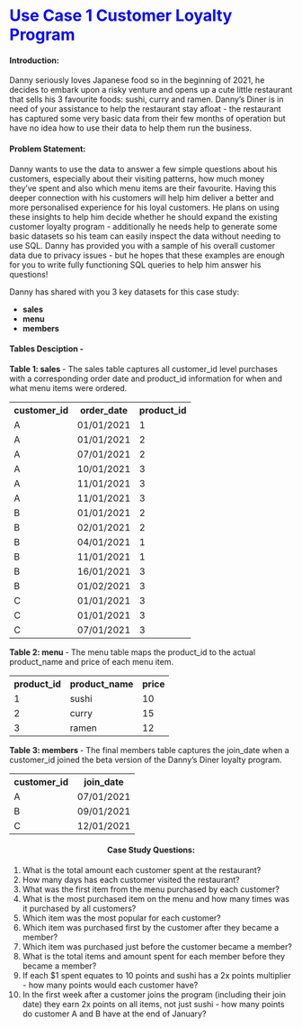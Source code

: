 <h1 style="color:blue"> Use Case 1 Customer Loyalty Program</h1>

<h4>Introduction:</h4> 
<p>Danny seriously loves Japanese food so in the beginning of 2021, he decides to embark upon a 
risky venture and opens up a cute little restaurant that sells his 3 favourite foods: sushi, curry 
and ramen. 
Danny’s Diner is in need of your assistance to help the restaurant stay afloat - the restaurant 
has captured some very basic data from their few months of operation but have no idea how 
to use their data to help them run the business. </p>

<h4>Problem Statement: </h4>
<p>Danny wants to use the data to answer a few simple questions about his customers, especially 
about their visiting patterns, how much money they’ve spent and also which menu items are 
their favourite. Having this deeper connection with his customers will help him deliver a better 
and more personalised experience for his loyal customers. 
He plans on using these insights to help him decide whether he should expand the existing 
customer loyalty program - additionally he needs help to generate some basic datasets so his 
team can easily inspect the data without needing to use SQL. 
Danny has provided you with a sample of his overall customer data due to privacy issues - but 
he hopes that these examples are enough for you to write fully functioning SQL queries to help 
him answer his questions! </p>
Danny has shared with you 3 key datasets for this case study: 
<ul>
<li><b>sales</b> </li>
<li><b>menu</b> </li>
<li><b>members</b> </li>
</ul>

<h4>Tables Desciption -</h4>
<p><b>Table 1: sales </b>
- The sales table captures all customer_id level purchases with a corresponding order date 
and product_id information for when and what menu items were ordered.</p>

<table>
  <tr>
  <th>customer_id</th>
  <th>order_date<t/h>
  <th>product_id<t/th>
  </tr>
  <tr>
  <td>A</td><td>01/01/2021</td><td>1</td></tr>
  <td>A</td><td>01/01/2021</td><td>2</td></tr>
  <td>A</td><td>07/01/2021</td><td>2</td></tr>
  <td>A</td><td>10/01/2021</td><td>3</td></tr>
  <td>A</td><td>11/01/2021</td><td>3</td></tr>
  <td>A</td><td>11/01/2021</td><td>3</td></tr>
  <td>B</td><td>01/01/2021</td><td>2</td></tr>
  <td>B</td><td>02/01/2021</td><td>2</td></tr>
  <td>B</td><td>04/01/2021</td><td>1</td></tr>
  <td>B</td><td>11/01/2021</td><td>1</td></tr>
  <td>B</td><td>16/01/2021</td><td>3</td></tr>
  <td>B</td><td>01/02/2021</td><td>3</td></tr>
  <td>C</td><td>01/01/2021</td><td>3</td></tr>
  <td>C</td><td>01/01/2021</td><td>3</td></tr>
  <td>C</td><td>07/01/2021</td><td>3</td></tr>
  
</table>

<p><b>Table 2: menu </b>
- The menu table maps the product_id to the actual product_name and price of each menu 
item. </b>
<table>
  <tr>
  <th>product_id</th>
  <th>product_name<t/h>
  <th>price<t/th>
  </tr>
  <tr>
  <td>1</td><td>sushi</td><td>10</td></tr>
  <td>2</td><td>curry</td><td>15</td></tr>
  <td>3</td><td>ramen</td><td>12</td></tr>
</table>

<p>
<b>Table 3: members </b>
- The final members table captures the join_date when a customer_id joined the beta version of
the Danny’s Diner loyalty program. </p>
<table>
  <tr>
  <th>customer_id</th>
  <th>join_date<t/h>

  </tr>
  <tr>
  <td>A</td><td>07/01/2021</td></tr>
  <td>B</td><td>09/01/2021</td></tr>
  <td>C</td><td>12/01/2021</td></tr>
</table>

<h4 ><center>Case Study Questions: </center></h4>

<ol>
<li>What is the total amount each customer spent at the restaurant? </li>
<li> How many days has each customer visited the restaurant?  </li>
<li> What was the first item from the menu purchased by each customer?  </li>
<li> What is the most purchased item on the menu and how many times was it purchased by all customers?  </li>
<li> Which item was the most popular for each customer?  </li>
<li> Which item was purchased first by the customer after they became a member?  </li>
<li> Which item was purchased just before the customer became a member?  </li>
<li> What is the total items and amount spent for each member before they became a member?  </li>
<li> If each $1 spent equates to 10 points and sushi has a 2x points multiplier - how many points would each customer have?  </li>
<li> In the first week after a customer joins the program (including their join date) they earn 2x points on all items, not just sushi - how many points do customer A and B have at the end of January?  </li>
</ol>
